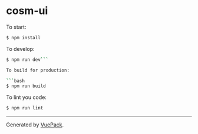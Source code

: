 # cosm-ui

To start:

```bash
$ npm install
```

To develop:

```bash
$ npm run dev```

To build for production:

```bash
$ npm run build
```

To lint you code:

```bash
$ npm run lint
```


---

Generated by [VuePack](https://github.com/egoist/vuepack).
